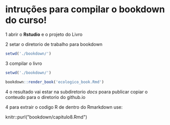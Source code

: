 # intruções para compilar o bookdown do curso!



1 abrir o **Rstudio** e o projeto do Livro 



2  setar o diretorio de trabalho  para bookdown

```R
setwd('./bookdown/')
```



3 	compilar o livro

```R
setwd('./bookdown/')

bookdown::render_book('ecologico_book.Rmd')
```

4	o resultado vai estar na subdiretorio *docs* poara publicar copiar o conteudo para o diretorio do github.io


4 para extrair o codigo R de dentro do Rmarkdown use:

knitr::purl("bookdown/capitulo8.Rmd")